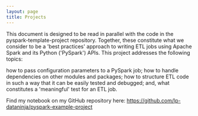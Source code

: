 ```yaml
---
layout: page
title: Projects
---
```


This document is designed to be read in parallel with the code in the pyspark-template-project repository. Together, these constitute what we consider to be a 'best practices' approach to writing ETL jobs using Apache Spark and its Python ('PySpark') APIs. This project addresses the following topics:

how to pass configuration parameters to a PySpark job;
how to handle dependencies on other modules and packages;
how to structure ETL code in such a way that it can be easily tested and debugged; and,
what constitutes a 'meaningful' test for an ETL job.

Find my notebook on my GitHub repository here: https://github.com/lp-dataninja/pyspark-example-project 
